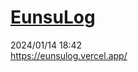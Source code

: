 
[EunsuLog](http://www.google.co.kr)
============
2024/01/14 18:42 </br>
https://eunsulog.vercel.app/
